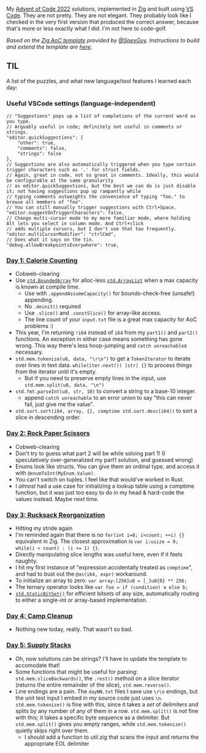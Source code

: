 My [Advent of Code 2022](https://adventofcode.com/2022) solutions, implemented in
[Zig](https://www.ziglang.org/) and built using [VS Code](https://code.visualstudio.com/).
They are not pretty. They are not elegant. They probably look like I checked in the very
first version that produced the correct answer, because that's more or less exactly what I did.
I'm not here to code-golf.

_Based on the [Zig AoC template](https://github.com/SpexGuy/Zig-AoC-Template) provided by [@SpexGuy](https://github.com/SpexGuy/).
Instructions to build and extend the template are [here](TEMPLATE.md)._

## TIL

A list of the puzzles, and what new language/tool features I learned each day:

### Useful VSCode settings (language-independent)
```
// "Suggestions" pops up a list of completions of the current word as you type.
// Arguably useful in code; definitely not useful in comments or strings.
"editor.quickSuggestions": {
    "other": true,
    "comments": false,
    "strings": false
},
// Suggestions are also automatically triggered when you type certain trigger characters such as '.' for struct fields.
// Again, great in code, not so great in comments. Ideally, this would be configurable at the same granularity
// as editor.quickSuggestions, but the best we can do is just disable it; not having suggestions pop up rampantly while
// typing comments outweights the convenience of typing "foo." to browse all members of "foo".
// You can still manually trigger suggestions with Ctrl+Space.
"editor.suggestOnTriggerCharacters": false,
// Change multi-cursor mode to my more familiar mode, where holding Alt lets you select in column mode. And Ctrl+click
// adds multiple cursors, but I don't use that too frequently.
"editor.multiCursorModifier": "ctrlCmd",
// Does what it says on the tin.
"debug.allowBreakpointsEverywhere": true,
```

### [Day 1: Calorie Counting](https://adventofcode.com/2022/day/1)
- Cobweb-clearing
- Use [`std.BoundedArray`](https://ziglang.org/documentation/master/std/#root;BoundedArray) for alloc-less [`std.ArrayList`](https://ziglang.org/documentation/master/std/#root;ArrayList) when a max capacity is known at compile time.
  - Use with `.appendAssumeCapacity()` for bounds-check-free (unsafe!) appending.
  - No `.deinit()` required
  - Use `.slice()` and `.constSlice()` for array-like access.
  - The line count of your `input.txt` file is a great max capacity for AoC problems :)
- This year, I'm returning `!i64` instead of `i64` from my `part1()` and `part2()` functions. An exception in either case means something
  has gone wrong. This way there's less hoop-jumping and `catch unreachable`s necessary.
- `std.mem.tokenize(u8, data, "\r\n")` to get a `TokenIterator` to iterate over lines in text data.
  `while(iter.next()) |str| {}` to process things from the iterator until it's empty.
  - But if you need to preserve empty lines in the input, use `std.mem.split(u8, data, "\n")`
- `std.fmt.parseInt(u8, str, 10)` to convert a string to a base-10 integer.
  - append `catch unreachable` to an error union to say "this can never fail, just give me the value".
- `std.sort.sort(i64, array, {}, comptime std.sort.desc(i64))` to sort a slice in descending order.

### [Day 2: Rock Paper Scissors](https://adventofcode.com/2022/day/2)
- Cobweb-clearing
- Don't try to guess what part 2 will be while solving part 1! (I speculatively over-generalized my part1 solution, and guessed wrong)
- Enums look like structs. You can give them an ordinal type, and access it with `@enumToInt(MyEnum.Value)`.
- You can't switch on tuples. I feel like that would've worked in Rust.
- I _almost_ had a use case for initializing a lookup table using a comptime function, but it was just too easy to do in my head & hard-code the values instead. Maybe next time.

### [Day 3: Rucksack Reorganization](https://adventofcode.com/2022/day/3)
- Hitting my stride again
- I'm reminded again that there is no `for(int i=0; i<count; ++i) {}` equivalent in Zig. The closest approximation is
  `var i:usize = 0; while(i < count) : (i += 1) {}`.
- Directly manipulating slice lengths was useful here, even if it feels naughty.
- I hit my first instance of "expression accidentally treated as `comptime`", and had to bust out the `@as(i64, expr)` workaround.
- To initialize an array to zero: `var array:[256]u8 = [_]u8{0} ** 256;`
- The ternary operator looks like `var foo = if (condition) a else b;`
- [`std.StaticBitSet()`](https://ziglang.org/documentation/master/std/#root;StaticBitSet) for efficient bitsets of any size, automatically routing to either a single-int or array-based implementation.

### [Day 4: Camp Cleanup](https://adventofcode.com/2022/day/4)
- Nothing new today, really. That wasn't so bad.

### [Day 5: Supply Stacks](https://adventofcode.com/2022/day/5)
- Oh, now solutions can be strings? I'll have to update the template to accomodate that!
- Some functions that might be useful for parsing: `std.mem.sliceBackwards()`, the `.rest()` method on a slice iterator
  (returns the entire remainder of the slice), `std.mem.reverse()`.
- Line endings are a pain. The `dayNN.txt` files I save use `\r\n` endings, but the unit test input I embed in my source
  code just uses `\n`. `std.mem.tokenize()` is fine with this, since it takes a _set_ of delimiters and splits by any number
  of any of them in a row. `std.mem.split()` is _not_ fine with this; it takes a specific byte sequence as a delimiter.
  But `std.mem.split()` gives you empty ranges, while `std.mem.tokenize()` quietly skips right over them.
  - I should add a function to util.zig that scans the input and returns the appropriate EOL delimiter

